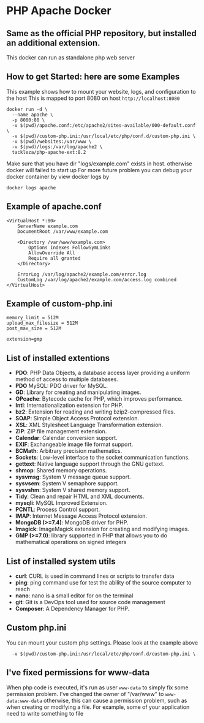 # PHP Apache Docker
## Same as the official PHP repository, but installed an additional extension.
This docker can run as standalone php web server

## How to get Started: here are some Examples

This example shows how to mount your website, logs, and configuration to the host
This is mapped to port 8080 on host `http://localhost:8080`

    docker run -d \
      --name apache \
      -p 8080:80 \
      -v $(pwd)/apache.conf:/etc/apache2/sites-available/000-default.conf \
      -v $(pwd)/custom-php.ini:/usr/local/etc/php/conf.d/custom-php.ini \
      -v $(pwd)/websites:/var/www \
      -v $(pwd)/logs:/var/log/apache2 \
      tackleza/php-apache-ext:8.2

Make sure that you have dir "logs/example.com" exists in host. otherwise docker will failed to start up
For more future problem you can debug your docker container by view docker logs by

    docker logs apache

## Example of apache.conf

    <VirtualHost *:80>
        ServerName example.com
        DocumentRoot /var/www/example.com

        <Directory /var/www/example.com>
            Options Indexes FollowSymLinks
            AllowOverride All
            Require all granted
        </Directory>

        ErrorLog /var/log/apache2/example.com/error.log
        CustomLog /var/log/apache2/example.com/access.log combined
    </VirtualHost>

## Example of custom-php.ini
    memory_limit = 512M
    upload_max_filesize = 512M
    post_max_size = 512M

    extension=gmp

## List of installed extentions
- **PDO**: PHP Data Objects, a database access layer providing a uniform method of access to multiple databases.
- **PDO** MySQL: PDO driver for MySQL.
- **GD**: Library for creating and manipulating images.
- **OPcache**: Bytecode cache for PHP, which improves performance.
- **Intl**: Internationalization extension for PHP.
- **bz2**: Extension for reading and writing bzip2-compressed files.
- **SOAP**: Simple Object Access Protocol extension.
- **XSL**: XML Stylesheet Language Transformation extension.
- **ZIP**: ZIP file management extension.
- **Calendar**: Calendar conversion support.
- **EXIF**: Exchangeable image file format support.
- **BCMath**: Arbitrary precision mathematics.
- **Sockets**: Low-level interface to the socket communication functions.
- **gettext**: Native language support through the GNU gettext.
- **shmop**: Shared memory operations.
- **sysvmsg**: System V message queue support.
- **sysvsem**: System V semaphore support.
- **sysvshm**: System V shared memory support.
- **Tidy**: Clean and repair HTML and XML documents.
- **mysqli**: MySQL Improved Extension.
- **PCNTL**: Process Control support.
- **IMAP**: Internet Message Access Protocol extension.
- **MongoDB (>=7.4)**: MongoDB driver for PHP.
- **Imagick**: ImageMagick extension for creating and modifying images.
- **GMP (>=7.0)**: library supported in PHP that allows you to do mathematical operations on signed integers

## List of installed system utils
- **curl**: CURL is used in command lines or scripts to transfer data
- **ping**: ping command use for test the ability of the source computer to reach
- **nano**: nano is a small editor for on the terminal
- **git**: Git is a DevOps tool used for source code management
- **Composer**: A Dependency Manager for PHP.

## Custom php.ini

You can mount your custom php settings. Please look at the example above

      -v $(pwd)/custom-php.ini:/usr/local/etc/php/conf.d/custom-php.ini \

## I've fixed permissions for www-data
When php code is executed, it's run as user `www-data` to simply fix some permission problem. I've changed the owner of "/var/www" to `www-data:www-data` otherwise, this can cause a permission problem, such as when creating or modifying a file. For example, some of your application need to write something to file
